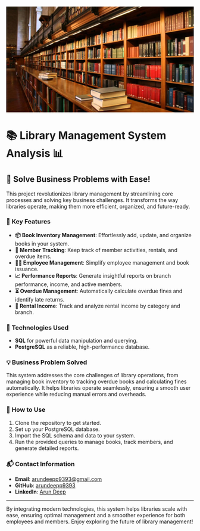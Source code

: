 ![library Logo](./library.jpg)

# 📚 **Library Management System Analysis** 📊

## 🚀 **Solve Business Problems with Ease!**

This project revolutionizes library management by streamlining core processes and solving key business challenges. It transforms the way libraries operate, making them more efficient, organized, and future-ready.

### 🌟 **Key Features**
- **📦 Book Inventory Management**: Effortlessly add, update, and organize books in your system.
- **👥 Member Tracking**: Keep track of member activities, rentals, and overdue items.
- **👨‍💻 Employee Management**: Simplify employee management and book issuance.
- **📈 Performance Reports**: Generate insightful reports on branch performance, income, and active members.
- **⏳ Overdue Management**: Automatically calculate overdue fines and identify late returns.
- **💸 Rental Income**: Track and analyze rental income by category and branch.

### 🧩 **Technologies Used**
- **SQL** for powerful data manipulation and querying.
- **PostgreSQL** as a reliable, high-performance database.

### 💡 **Business Problem Solved**
This system addresses the core challenges of library operations, from managing book inventory to tracking overdue books and calculating fines automatically. It helps libraries operate seamlessly, ensuring a smooth user experience while reducing manual errors and overheads.

### 🔧 **How to Use**
1. Clone the repository to get started.
2. Set up your PostgreSQL database.
3. Import the SQL schema and data to your system.
4. Run the provided queries to manage books, track members, and generate detailed reports.

### 📬 **Contact Information**
- **Email**: [arundeepp9393@gmail.com](mailto:arundeepp9393@gmail.com)
- **GitHub**: [arundeepp9393](https://github.com/arundeepp9393)
- **LinkedIn**: [Arun Deep](https://www.linkedin.com/in/arun-deep-04964b258/)

---

By integrating modern technologies, this system helps libraries scale with ease, ensuring optimal management and a smoother experience for both employees and members. Enjoy exploring the future of library management!
